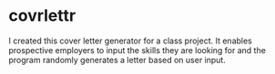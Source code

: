 covrlettr
=========

I created this cover letter generator for a class project. It enables prospective employers to input the skills they are looking for and the program randomly generates a letter based on user input.
